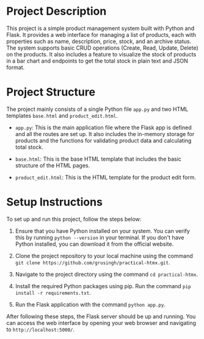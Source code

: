 # Project Description

This project is a simple product management system built with Python and Flask. It provides a web interface for managing a list of products, each with properties such as name, description, price, stock, and an archive status. The system supports basic CRUD operations (Create, Read, Update, Delete) on the products. It also includes a feature to visualize the stock of products in a bar chart and endpoints to get the total stock in plain text and JSON format.

# Project Structure

The project mainly consists of a single Python file `app.py` and two HTML templates `base.html` and `product_edit.html`.

- `app.py`: This is the main application file where the Flask app is defined and all the routes are set up. It also includes the in-memory storage for products and the functions for validating product data and calculating total stock.

- `base.html`: This is the base HTML template that includes the basic structure of the HTML pages.

- `product_edit.html`: This is the HTML template for the product edit form.

# Setup Instructions

To set up and run this project, follow the steps below:

1. Ensure that you have Python installed on your system. You can verify this by running `python --version` in your terminal. If you don't have Python installed, you can download it from the official website.

2. Clone the project repository to your local machine using the command `git clone https://github.com/grusingh/practical-htmx.git`.

3. Navigate to the project directory using the command `cd practical-htmx`.

4. Install the required Python packages using pip. Run the command `pip install -r requirements.txt`.

5. Run the Flask application with the command `python app.py`.

After following these steps, the Flask server should be up and running. You can access the web interface by opening your web browser and navigating to `http://localhost:5000/`.